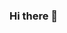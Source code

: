 ### Hi there 👋

<!--
**sasinduPrasadBandara/sasinduPrasadBandara** is a ✨ _special_ ✨ repository because its `README.md` (this file) appears on your GitHub profile.

Here are some ideas to get you started:

But i like to do more changes!

- 🔭 I’m currently working on ...
- 🌱 I’m currently learning ...
- 👯 I’m looking to collaborate on ...
- 🤔 I’m looking for help with ...
- 💬 Ask me about ...
- 📫 How to reach me: ...
- 😄 Pronouns: ...
- ⚡ Fun fact: ...
-->
